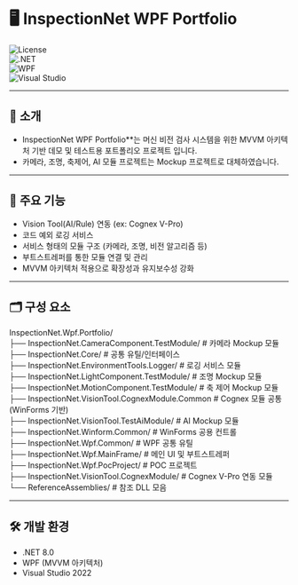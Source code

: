 # 🖥️ InspectionNet WPF Portfolio

![License](https://img.shields.io/badge/license-MIT-green.svg)  
![.NET](https://img.shields.io/badge/.NET-8.0-blue.svg)  
![WPF](https://img.shields.io/badge/WPF-MVVM-orange.svg)  
![Visual Studio](https://img.shields.io/badge/IDE-Visual%20Studio%202022-blueviolet)

---

## 📌 소개
- InspectionNet WPF Portfolio**는 머신 비전 검사 시스템을 위한 MVVM 아키텍처 기반 데모 및 테스트용 포트폴리오 프로젝트 입니다.  
- 카메라, 조명, 축제어, AI 모듈 프로젝트는 Mockup 프로젝트로 대체하였습니다.

---

## 🚀 주요 기능
- Vision Tool(AI/Rule) 연동 (ex: Cognex V-Pro)  
- 코드 예외 로깅 서비스  
- 서비스 형태의 모듈 구조 (카메라, 조명, 비전 알고리즘 등)  
- 부트스트레퍼를 통한 모듈 연결 및 관리  
- MVVM 아키텍처 적용으로 확장성과 유지보수성 강화  

---

## 🗂️ 구성 요소
InspectionNet.Wpf.Portfolio/  
├── InspectionNet.CameraComponent.TestModule/ # 카메라 Mockup 모듈  
├── InspectionNet.Core/ # 공통 유틸/인터페이스  
├── InspectionNet.EnvironmentTools.Logger/ # 로깅 서비스 모듈  
├── InspectionNet.LightComponent.TestModule/ # 조명 Mockup 모듈  
├── InspectionNet.MotionComponent.TestModule/ # 축 제어 Mockup 모듈  
├── InspectionNet.VisionTool.CognexModule.Common # Cognex 모듈 공통 (WinForms 기반)  
├── InspectionNet.VisionTool.TestAiModule/ # AI Mockup 모듈  
├── InspectionNet.Winform.Common/ # WinForms 공용 컨트롤  
├── InspectionNet.Wpf.Common/ # WPF 공통 유틸  
├── InspectionNet.Wpf.MainFrame/ # 메인 UI 및 부트스트레퍼  
├── InspectionNet.Wpf.PocProject/ # POC 프로젝트  
├── InspectionNet.VisionTool.CognexModule/ # Cognex V-Pro 연동 모듈  
└── ReferenceAssemblies/ # 참조 DLL 모음

---

## 🛠️ 개발 환경
- .NET 8.0  
- WPF (MVVM 아키텍처)  
- Visual Studio 2022  
